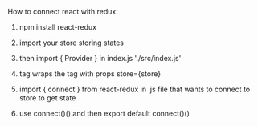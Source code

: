 How to connect react with redux:
  1. npm install react-redux
  2. import your store storing states
  3. then import { Provider } in index.js './src/index.js'
  4. tag <Provider></Provider> wraps the tag <App></App> with props store={store}
  
  5. import { connect } from react-redux in .js file that wants to connect to store to get state
  6. use connect()() and then export default connect()()
